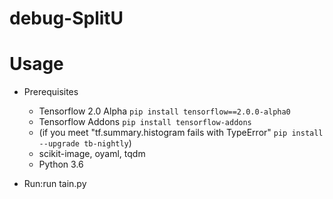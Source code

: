 # debug-SplitU

# Usage

- Prerequisites

    - Tensorflow 2.0 Alpha `pip install tensorflow==2.0.0-alpha0`
    - Tensorflow Addons `pip install tensorflow-addons`
    - (if you meet "tf.summary.histogram fails with TypeError" `pip install --upgrade tb-nightly`)
    - scikit-image, oyaml, tqdm
    - Python 3.6

- Run:run tain.py
